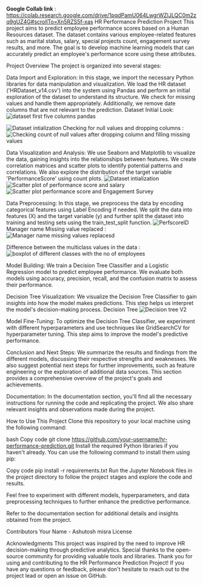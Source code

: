 **Google Collab link** : https://colab.research.google.com/drive/1pqdPamU064LwgrWZlJLQC0m2zq9gUZ4G#scrollTo=Xn5RZS5f-xas
HR Performance Prediction Project
This project aims to predict employee performance scores based on a Human Resources dataset. The dataset contains various employee-related features such as marital status, salary, special projects count, engagement survey results, and more. The goal is to develop machine learning models that can accurately predict an employee's performance score using these attributes.

Project Overview
The project is organized into several stages:

Data Import and Exploration: In this stage, we import the necessary Python libraries for data manipulation and visualization. We load the HR dataset ('HRDataset_v14.csv') into the system using Pandas and perform an initial exploration of the dataset to understand its structure. We check for missing values and handle them appropriately. Additionally, we remove date columns that are not relevant to the prediction.
Dataset Initial Look:
![dataset first five columns pandas ](https://github.com/Ashu2602/HR-dataset-Empoloyee-performance-prediction-using-Decision-Tree-and-Logistic-regression-/assets/72691272/f1769921-5969-4dd4-94e6-118aee532dbf)

![Dataset intialization](https://github.com/Ashu2602/HR-dataset-Empoloyee-performance-prediction-using-Decision-Tree-and-Logistic-regression-/assets/72691272/654b46d0-b69c-4c6d-9c89-280b6d109aa0)
Checking for null values  and dropping columns :
![Checking count of null values after dropping column and filling missing values ](https://github.com/Ashu2602/HR-dataset-Empoloyee-performance-prediction-using-Decision-Tree-and-Logistic-regression-/assets/72691272/d627f432-2568-4d33-87e4-b8e155354fd5)


Data Visualization and Analysis: We use Seaborn and Matplotlib to visualize the data, gaining insights into the relationships between features. We create correlation matrices and scatter plots to identify potential patterns and correlations. We also explore the distribution of the target variable 'PerformanceScore' using count plots.
![Dataset intialization](https://github.com/Ashu2602/HR-dataset-Empoloyee-performance-prediction-using-Decision-Tree-and-Logistic-regression-/assets/72691272/e4b05afe-87a4-476c-ab1e-301d4c5d17d3)
![Scatter plot of performance score and salary ](https://github.com/Ashu2602/HR-dataset-Empoloyee-performance-prediction-using-Decision-Tree-and-Logistic-regression-/assets/72691272/5fa53cf5-abfc-452e-a6a4-36c6786cbd5f)
![Scatter plot performance score and Engagement Survey ](https://github.com/Ashu2602/HR-dataset-Empoloyee-performance-prediction-using-Decision-Tree-and-Logistic-regression-/assets/72691272/fcf1ccca-6570-4460-96ff-d50e5ba37c2f)




Data Preprocessing: In this stage, we preprocess the data by encoding categorical features using Label Encoding if needed. We split the data into features (X) and the target variable (y) and further split the dataset into training and testing sets using the train_test_split function.
![PerfscoreID](https://github.com/Ashu2602/HR-dataset-Empoloyee-performance-prediction-using-Decision-Tree-and-Logistic-regression-/assets/72691272/93341316-8815-4252-8156-9c5329c96b34)
Manager name Missing value replaced :
![Manager name missing values replacesd](https://github.com/Ashu2602/HR-dataset-Empoloyee-performance-prediction-using-Decision-Tree-and-Logistic-regression-/assets/72691272/f6b95b3d-7a90-44e4-9928-33e03dba245f)

Difference between the multiclass values in the data :
![boxplot of different classes with the no of employees](https://github.com/Ashu2602/HR-dataset-Empoloyee-performance-prediction-using-Decision-Tree-and-Logistic-regression-/assets/72691272/1c968d40-1b65-4998-bf57-5dbcee887fd9)


Model Building: We train a Decision Tree Classifier and a Logistic Regression model to predict employee performance. We evaluate both models using accuracy, precision, recall, and the confusion matrix to assess their performance.

Decision Tree Visualization: We visualize the Decision Tree Classifier to gain insights into how the model makes predictions. This step helps us interpret the model's decision-making process.
Decision Tree 
![Decision tree V2](https://github.com/Ashu2602/HR-dataset-Empoloyee-performance-prediction-using-Decision-Tree-and-Logistic-regression-/assets/72691272/fdb75de4-bc34-4941-b1d5-0e76e5ad9590)

Model Fine-Tuning: To optimize the Decision Tree Classifier, we experiment with different hyperparameters and use techniques like GridSearchCV for hyperparameter tuning. This step aims to improve the model's predictive performance.


Conclusion and Next Steps: We summarize the results and findings from the different models, discussing their respective strengths and weaknesses. We also suggest potential next steps for further improvements, such as feature engineering or the exploration of additional data sources. This section provides a comprehensive overview of the project's goals and achievements.

Documentation: In the documentation section, you'll find all the necessary instructions for running the code and replicating the project. We also share relevant insights and observations made during the project.

How to Use This Project
Clone this repository to your local machine using the following command:

bash
Copy code
git clone https://github.com/your-username/hr-performance-prediction.git
Install the required Python libraries if you haven't already. You can use the following command to install them using pip:

Copy code
pip install -r requirements.txt
Run the Jupyter Notebook files in the project directory to follow the project stages and explore the code and results.

Feel free to experiment with different models, hyperparameters, and data preprocessing techniques to further enhance the predictive performance.

Refer to the documentation section for additional details and insights obtained from the project.

Contributors
Your Name - Ashutosh misra
License

Acknowledgments
This project was inspired by the need to improve HR decision-making through predictive analytics.
Special thanks to the open-source community for providing valuable tools and libraries.
Thank you for using and contributing to the HR Performance Prediction Project! If you have any questions or feedback, please don't hesitate to reach out to the project lead or open an issue on GitHub.



